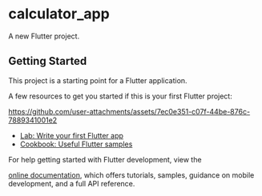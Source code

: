 # calculator_app

A new Flutter project.

## Getting Started

This project is a starting point for a Flutter application.

A few resources to get you started if this is your first Flutter project:

https://github.com/user-attachments/assets/7ec0e351-c07f-44be-876c-7889341001e2



- [Lab: Write your first Flutter app](https://docs.flutter.dev/get-started/codelab)
- [Cookbook: Useful Flutter samples](https://docs.flutter.dev/cookbook)

For help getting started with Flutter development, view the




[online documentation](https://docs.flutter.dev/), which offers tutorials,
samples, guidance on mobile development, and a full API reference.
